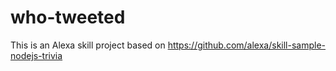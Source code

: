 # who-tweeted

This is an Alexa skill project based on https://github.com/alexa/skill-sample-nodejs-trivia
